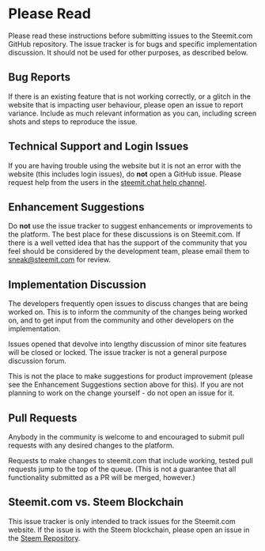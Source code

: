 # Please Read

Please read these instructions before submitting issues to the Steemit.com GitHub repository. The issue tracker is for bugs and specific implementation discussion. It should not be used for other purposes, as described below.

## Bug Reports

If there is an existing feature that is not working correctly, or a glitch in the website that is impacting user behaviour, please open an issue to report variance. Include as much relevant information as you can, including screen shots and steps to reproduce the issue.

## Technical Support and Login Issues

If you are having trouble using the website but it is not an error with the website (this includes login issues), do **not** open a GitHub issue. Please request help from the users in the [steemit.chat help channel](https://steemit.chat/channel/help).

## Enhancement Suggestions

Do **not** use the issue tracker to suggest enhancements or improvements to the platform. The best place for these discussions is on Steemit.com. If there is a well vetted idea that has the support of the community that you feel should be considered by the development team, please email them to [sneak@steemit.com](mailto:sneak@steemit.com) for review.

## Implementation Discussion

The developers frequently open issues to discuss changes that are being worked on. This is to inform the community of the changes being worked on, and to get input from the community and other developers on the implementation.

Issues opened that devolve into lengthy discussion of minor site features will be closed or locked.  The issue tracker is not a general purpose discussion forum.

This is not the place to make suggestions for product improvement (please see the Enhancement Suggestions section above for this). If you are not planning to work on the change yourself - do not open an issue for it.

## Pull Requests

Anybody in the community is welcome to and encouraged to submit pull requests with any desired changes to the platform.

Requests to make changes to steemit.com that include working, tested pull requests jump to the top of the queue. (This is not a guarantee that all functionality submitted as a PR will be merged, however.)

## Steemit.com vs. Steem Blockchain

This issue tracker is only intended to track issues for the Steemit.com website. If the issue is with the Steem blockchain, please open an issue in the [Steem Repository](https://github.com/steemit/steem).
